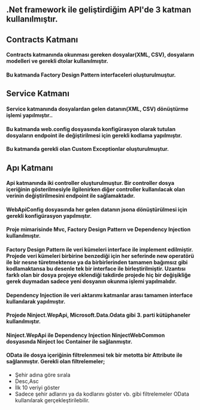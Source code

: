 ## .Net framework ile geliştirdiğim API'de 3 katman kullanılmıştır.

## Contracts Katmanı

#### Contracts katmanında okunması gereken dosyalar(XML, CSV), dosyaların modelleri ve gerekli dtolar kullanılmıştır.
#### Bu katmanda Factory Design Pattern interfaceleri oluşturulmuştur.

## Service Katmanı

#### Service katmanında dosyalardan gelen datanın(XML, CSV) dönüştürme işlemi yapılmıştır..
#### Bu katmanda web.config dosyasında konfigürasyon olarak tutulan dosyaların endpoint ile değiştirilmesi için gerekli  kodlama yapılmıştır.
#### Bu katmanda gerekli olan Custom Exceptionlar oluşturulmuştur.

## Apı Katmanı

#### Api katmanında iki controller oluşturulmuştur. Bir controller dosya içeriğinin gösterilmesiyle ilgilenirken diğer controller kullanılacak olan verinin değiştirilmesini endpoint ile sağlamaktadır.
#### WebApiConfig dosyasında her gelen datanın jsona dönüştürülmesi için gerekli konfigürasyon yapılmıştır.

#### Proje mimarisinde Mvc, Factory Design Pattern ve Dependency Injection kullanılmıştır.
#### Factory Design Pattern ile veri kümeleri interface ile implement edilmiştir. Projede veri kümeleri birbirine benzediği için her seferinde new operatörü ile bir nesne türetmektense ya da birbirlerinden tamamen bağımsız gibi kodlamaktansa bu desenle tek bir interface ile birleştirilmiştir. Uzantısı farklı olan bir dosya  projeye eklendiği takdirde projede hiç bir değişikliğe gerek duymadan sadece yeni dosyanın okunma işlemi yapılmalıdır.
#### Dependency Injection ile veri aktarımı katmanlar arası tamamen interface kullanılarak yapılmıştır.

#### Projede Ninject.WepApi, Microsoft.Data.Odata gibi 3. parti kütüphaneler kullanılmıştır.
#### Ninject.WepApi ile Dependency Injection NinjectWebCommon dosyasında Ninject Ioc Container ile sağlanmıştır.

#### OData ile dosya içeriğinin filtrelenmesi tek bir metotta bir Attribute ile sağlanmıştır. Gerekli olan filtrelemeler;

* Şehir adına göre sırala
* Desc,Asc
* İlk 10 veriyi göster
* Sadece şehir adlarını ya da kodlarını göster vb. gibi filtrelemeler OData kullanılarak gerçekleştirilebilir.  

  

